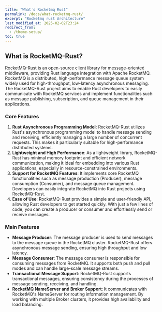 ```yaml
---
title: "What's Rocketmq Rust"
permalink: /docs/what-rocketmq-rust/
excerpt: "Rocketmq rust Architecture"
last_modified_at: 2025-02-02T23:24
redirect_from:
  - /theme-setup/
toc: true
---
```


## **What is RocketMQ-Rust?**

RocketMQ-Rust is an open-source client library for message-oriented middleware, providing Rust language integration with Apache RocketMQ. RocketMQ is a distributed, high-performance message queue system widely used for high-throughput, low-latency asynchronous messaging. The RocketMQ-Rust project aims to enable Rust developers to easily communicate with RocketMQ services and implement functionalities such as message publishing, subscription, and queue management in their applications.

### Core Features

1. **Rust Asynchronous Programming Model**: RocketMQ-Rust utilizes Rust's asynchronous programming model to handle message sending and receiving, efficiently managing a large number of concurrent requests. This makes it particularly suitable for high-performance distributed systems.
2. **Lightweight and High Performance**: As a lightweight library, RocketMQ-Rust has minimal memory footprint and efficient network communication, making it ideal for embedding into various Rust applications, especially in resource-constrained environments.
3. **Support for RocketMQ Features**: It implements core RocketMQ functionalities such as message production (Producer), message consumption (Consumer), and message queue management. Developers can easily integrate RocketMQ into Rust projects using RocketMQ-Rust.
4. **Ease of Use**: RocketMQ-Rust provides a simple and user-friendly API, allowing Rust developers to get started quickly. With just a few lines of code, you can create a producer or consumer and effortlessly send or receive messages.

### Main Features

- **Message Producer**: The message producer is used to send messages to the message queue in the RocketMQ cluster. RocketMQ-Rust offers asynchronous message sending, ensuring high throughput and low latency.
- **Message Consumer**: The message consumer is responsible for consuming messages from RocketMQ. It supports both push and pull modes and can handle large-scale message streams.
- **Transactional Message Support**: RocketMQ-Rust supports transactional messages, ensuring consistency during the processes of message sending, receiving, and handling.
- **RocketMQ NameServer and Broker Support**: It communicates with RocketMQ's NameServer for routing information management. By working with multiple Broker clusters, it provides high availability and load balancing.
